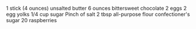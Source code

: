 1 stick (4 ounces) unsalted butter
6 ounces bittersweet chocolate
2 eggs
2 egg yolks
1/4 cup sugar
Pinch of salt
2 tbsp all-purpose flour
confectioner's sugar
20 raspberries